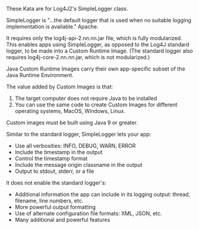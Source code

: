 These Kata are for Log4J2's SimpleLogger class.

SimpleLogger is "...the default logger that is used when no suitable logging implementation is available." Apache.

It requires only the log4j-api-2.nn.nn.jar file, which is fully modularized.  
This enables apps using SimpleLogger, as opposed to the Log4J standard logger, to be made into a Custom Runtime Image.
(The standard logger also requires log4j-core-2.nn.nn.jar, which is not modularized.)

Java Custom Runtime Images carry their own app-specific subset of the Java Runtime Environment.

The value added by Custom Images is that:
1. The target computer does not require Java to be installed
2. You can use the same code to create Custom Images for different operating systems, MacOS, Windows, Linux.

Custom images must be built using Java 9 or greater.

Similar to the standard logger, SimpleLogger lets your app:
- Use all verbosities: INFO, DEBUG, WARN, ERROR
- Include the timestamp in the output
- Control the timestamp format
- Include the message origin classname in the output
- Output to stdout, stderr, or a file

It does not enable the standard logger's:
- Additional information the app can include in its logging output: thread, filename, line numbers, etc.
- More powerful output formatting
- Use of alternate configuration file formats: XML, JSON, etc.
- Many additional and powerful features
